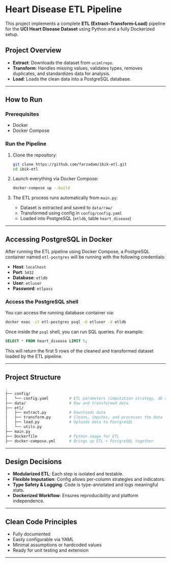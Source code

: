 # Heart Disease ETL Pipeline

This project implements a complete **ETL (Extract–Transform–Load)** pipeline for the **UCI Heart Disease Dataset** using Python and a fully Dockerized setup.

## Project Overview

- **Extract**: Downloads the dataset from `ucimlrepo`.
- **Transform**: Handles missing values, validates types, removes duplicates, and standardizes data for analysis.
- **Load**: Loads the clean data into a PostgreSQL database.

---

## How to Run

### Prerequisites

- Docker
- Docker Compose

### Run the Pipeline

1. Clone the repository:
   ```bash
   git clone https://github.com/farzadam/ibik-etl.git
   cd ibik-etl
   ```

2. Launch everything via Docker Compose:
   ```bash
   docker-compose up --build
   ```

3. The ETL process runs automatically from `main.py`:
   - Dataset is extracted and saved to `data/raw/`
   - Transformed using config in `config/config.yaml`
   - Loaded into PostgreSQL (`etldb`, table `heart_disease`)

---

## Accessing PostgreSQL in Docker

After running the ETL pipeline using Docker Compose, a PostgreSQL container named `etl-postgres` will be running with the following credentials:

- **Host**: `localhost`
- **Port**: `5432`
- **Database**: `etldb`
- **User**: `etluser`
- **Password**: `etlpass`

### Access the PostgreSQL shell

You can access the running database container via:

```bash
docker exec -it etl-postgres psql -U etluser -d etldb
```

Once inside the `psql` shell, you can run SQL queries. For example:

```sql
SELECT * FROM heart_disease LIMIT 5;
```

This will return the first 5 rows of the cleaned and transformed dataset loaded by the ETL pipeline.

---

## Project Structure

```bash
.
├── config/
│   └── config.yaml         # ETL parameters (imputation strategy, db config, etc.)
├── data/                   # Raw and transformed data 
├── etl/
│   ├── extract.py          # Downloads data
│   ├── transform.py        # Cleans, imputes, and processes the data
│   ├── load.py             # Uploads data to PostgreSQL
│   └── utils.py            
├── main.py                 
├── Dockerfile              # Python image for ETL
├── docker-compose.yml      # Brings up ETL + PostgreSQL together
```

---

## Design Decisions

- **Modularized ETL**: Each step is isolated and testable.
- **Flexible Imputation**: Config allows per-column strategies and indicators.
- **Type Safety & Logging**: Code is type-annotated and logs meaningful stats.
- **Dockerized Workflow**: Ensures reproducibility and platform independence.

---

## Clean Code Principles

- Fully documented
- Easily configurable via YAML
- Minimal assumptions or hardcoded values
- Ready for unit testing and extension

---
